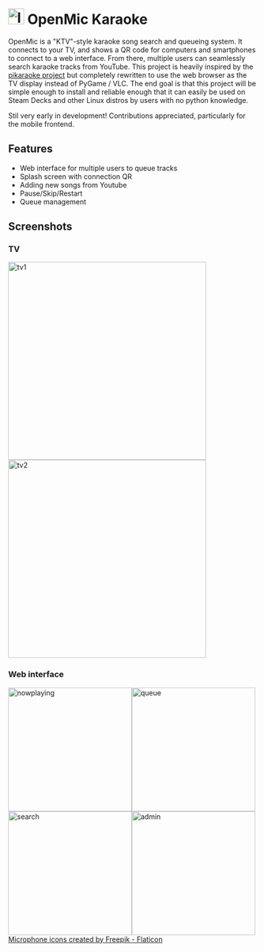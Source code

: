 # <img width="32" alt="logo" src="https://github.com/17hoehbr/OpenMic-Karaoke/blob/main/static/icons/logo.png"> OpenMic Karaoke

OpenMic is a "KTV"-style karaoke song search and queueing system. It connects to your TV, and shows a QR code for computers and smartphones to connect to a web interface. From there, multiple users can seamlessly search karaoke tracks from YouTube. This project is heavily inspired by the [pikaraoke project](https://github.com/vicwomg/pikaraoke) but completely rewritten to use the web browser as the TV display instead of PyGame / VLC. The end goal is that this project will be simple enough to install and reliable enough that it can easily be used on Steam Decks and other Linux distros by users with no python knowledge.

Stil very early in development! Contributions appreciated, particularly for the mobile frontend.

## Features

- Web interface for multiple users to queue tracks
- Splash screen with connection QR
- Adding new songs from Youtube
- Pause/Skip/Restart
- Queue management

## Screenshots

### TV

<p float="left">

  <img width="400" alt="tv1" src="https://github.com/17hoehbr/OpenMic-Karaoke/assets/1351017/009f6287-6610-4aff-afc5-e5b9f42a6148">
  <img width="400" alt="tv2" src="https://github.com/17hoehbr/OpenMic-Karaoke/assets/1351017/aac68a30-edc6-4bc1-8764-df497eb6b3da">

### Web interface

<p float="left">
<img width="250" style="float:left" alt="nowplaying" src="https://github.com/17hoehbr/OpenMic-Karaoke/assets/1351017/a1f0b2de-9ddd-4e83-8cbb-2e0ece32f259">
<img width="250" style="float:left" alt="queue" src="https://github.com/17hoehbr/OpenMic-Karaoke/assets/1351017/764b2096-6d60-41b9-923c-3f83c433110a">
<img width="250" style="float:left" alt="search" src="https://github.com/17hoehbr/OpenMic-Karaoke/assets/1351017/fcdbc19e-ec0f-4722-908a-cfc1b9bf4a04">
<img width="250" style="float:left" alt="admin" src="https://github.com/17hoehbr/OpenMic-Karaoke/assets/1351017/304af1f6-085c-4386-9bcf-9fbbdfc838d0">

<a href="https://www.flaticon.com/free-icons/microphone" title="microphone icons">Microphone icons created by Freepik - Flaticon</a>
